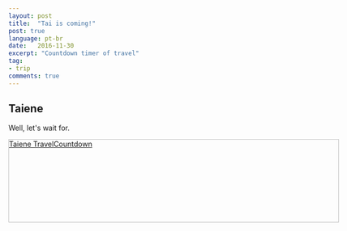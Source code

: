 ```yaml
---
layout: post
title:  "Tai is coming!"
post: true
language: pt-br
date:   2016-11-30
excerpt: "Countdown timer of travel"
tag:
- trip
comments: true
---
```


## Taiene

Well, let's wait for.

<div class="tc_div_97051" style="width:650px;height:162.50px;border:1px solid #C0C0C0"><a title="Taiene Travel" href="//www.tickcounter.com/widget/countdown/1482127200000/america-fortaleza/dhms/FFFFFF3B5998000000FF0000/650/C0C0C01/Taiene_Travel">Taiene Travel</a><a title="Countdown" href="https://www.tickcounter.com/">Countdown</a></div><script type="text/javascript">(function(){ var s=document.createElement('script');s.src="//www.tickcounter.com/loader.js";s.async='async';s.onload=function() { tc_widget_loader('tc_div_97051', 'Countdown', 650, ["1482138000000","america-fortaleza","dhms","FFFFFF3B5998000000FF0000","650","C0C0C01","Taiene Travel"]);};s.onreadystatechange=s.onload;var head=document.getElementsByTagName('head')[0];head.appendChild(s);}());</script>
